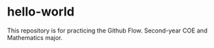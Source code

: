 # hello-world
This repository is for practicing the Github Flow.
Second-year COE and Mathematics major.
